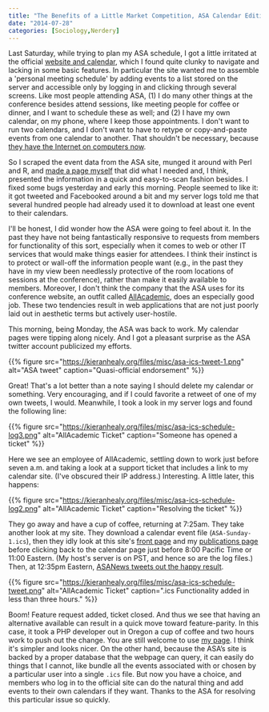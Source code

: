 ```yaml
---
title: "The Benefits of a Little Market Competition, ASA Calendar Edition"
date: "2014-07-28"
categories: [Sociology,Nerdery]
---
```


Last Saturday, while trying to plan my ASA schedule, I got a little irritated at the official [website and calendar](http://convention2.allacademic.com/one/asa/asa14/index.php), which I found quite clunky to navigate and lacking in some basic features. In particular the site wanted me to assemble a 'personal meeting schedule' by adding events to a list stored on the server and accessible only by logging in and clicking through several screens. Like most people attending ASA, (1) I do many other things at the conference besides attend sessions, like meeting people for coffee or dinner, and I want to schedule these as well; and (2) I have my own calendar, on my phone, where I keep those appointments. I don't want to run two calendars, and I don't want to have to retype or copy-and-paste events from one calendar to another. That shouldn't be necessary, because [they have the Internet on computers now](https://www.youtube.com/watch?v=YozC8yFrZKI).

So I scraped the event data from the ASA site, munged it around with Perl and R, and [made a page myself](http://kieranhealy.org/asa2014/) that did what I needed and, I think, presented the information in a quick and easy-to-scan fashion besides. I fixed some bugs yesterday and early this morning. People seemed to like it: it got tweeted and Facebooked around a bit and my server logs told me that several hundred people had already used it to download at least one event to their calendars.

I'll be honest, I did wonder how the ASA were going to feel about it. In the past they have not being fantastically responsive to requests from members for functionality of this sort, especially when it comes to web or other IT services that would make things easier for attendees. I think their instinct is to protect or wall-off the information people want (e.g., in the past they have in my view been needlessly protective of the room locations of sessions at the conference), rather than make it easily available to members. Moreover, I don't think the company that the ASA uses for its conference website, an outfit called [AllAcademic](http://www.allacademic.com), does an especially good job. These two tendencies result in web applications that are not just poorly laid out in aesthetic terms but actively user-hostile.

This morning, being Monday, the ASA was back to work. My calendar pages were tipping along nicely. And I got a pleasant surprise as the ASA twitter account publicized my efforts.

{{% figure src="https://kieranhealy.org/files/misc/asa-ics-tweet-1.png" alt="ASA tweet" caption="Quasi-official endorsement" %}}

Great! That's a lot better than a note saying I should delete my calendar or something. Very encouraging, and if I could favorite a retweet of one of my own tweets, I would. Meanwhile, I took a look in my server logs and found the following line:

{{% figure src="https://kieranhealy.org/files/misc/asa-ics-schedule-log3.png" alt="AllAcademic Ticket" caption="Someone has opened a ticket" %}}

Here we see an employee of AllAcademic, settling down to work just before seven a.m. and taking a look at a support ticket that includes a link to my calendar site. (I've obscured their IP address.) Interesting. A little later, this happens:

{{% figure src="https://kieranhealy.org/files/misc/asa-ics-schedule-log2.png" alt="AllAcademic Ticket" caption="Resolving the ticket" %}}

They go away and have a cup of coffee, returning at 7:25am. They take another look at my site. They download a calendar event file (`ASA-Sunday-1.ics`), then they idly look at this site's [front page](http://kieranhealy.org/) and my [publications page](http://kieranhealy.org/publications/) before clicking back to the calendar page just before 8:00 Pacific Time or 11:00 Eastern. (My host's server is on PST, and hence so are the log files.) Then, at 12:35pm Eastern, [ASANews tweets out the happy result](https://twitter.com/ASAnews/status/493796943987220480).


{{% figure src="https://kieranhealy.org/files/misc/asa-ics-schedule-tweet.png" alt="AllAcademic Ticket" caption=".ics Functionality added in less than three hours." %}}

Boom! Feature request added, ticket closed. And thus we see that having an alternative available can result in a quick move toward feature-parity. In this case, it took a PHP developer out in Oregon a cup of coffee and two hours work to push out the change. You are still welcome to use [my page](http://kieranhealy.org/asa2014/). I think it's simpler and looks nicer. On the other hand, because the ASA’s site is backed by a proper database that the webpage can query, it can easily do things that I cannot, like bundle all the events associated with or chosen by a particular user into a single `.ics` file. But now you have a choice, and members who log in to the official site can do the natural thing and add events to their own calendars if they want. Thanks to the ASA for resolving this particular issue so quickly. 


